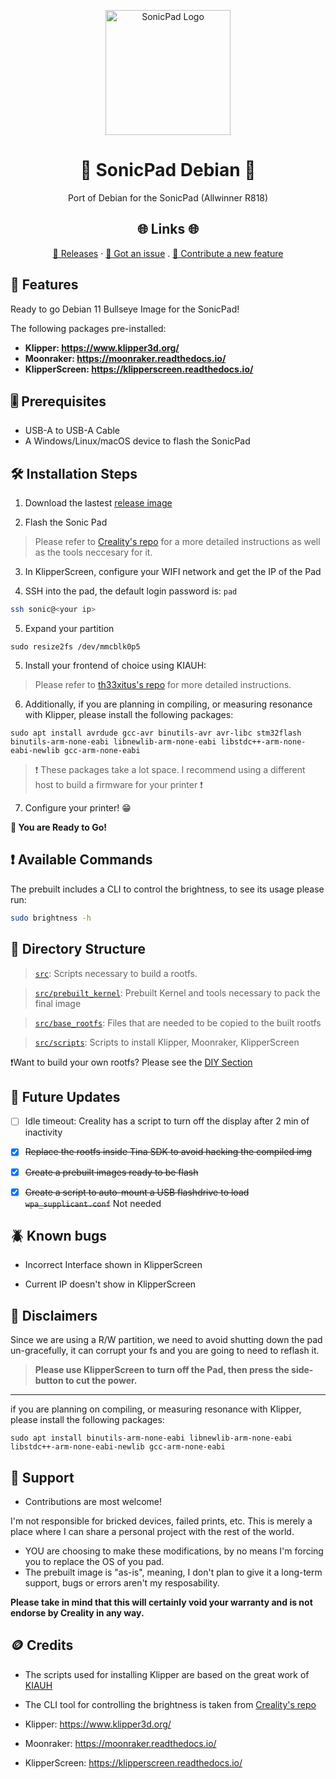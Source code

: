 <p align="center">
  <a href="https://github.com/Jpe230/SonicPad-Debian/" title="SonicPad Logo">
    <img src="https://github.com/Jpe230/SonicPad-Debian/assets/6202305/ce559b28-9835-4447-809d-594a5bb70847" width="200px" alt="SonicPad Logo"/>
  </a>
</p>
<h1 align="center">🌟 SonicPad Debian 🌟</h1>
<p align="center">Port of Debian for the SonicPad (Allwinner R818)</p>

<h2 align="center">🌐 Links 🌐</h2>
<p align="center">
    <a href="https://github.com/Jpe230/SonicPad-Debian/releases" title="Releases">📂 Releases</a>
    ·
    <a href="https://github.com/Jpe230/SonicPad-Debian/issues/new/choose" title="Report Bug/Request Feature">🐛 Got an issue</a>
    .
    <a href="https://github.com/Jpe230/SonicPad-Debian/pulls" title="PR">🚀 Contribute a new feature </a>
</p>

## 🚀 Features

Ready to go Debian 11 Bullseye Image for the SonicPad!

The following packages pre-installed:

- **Klipper: https://www.klipper3d.org/**
- **Moonraker: https://moonraker.readthedocs.io/**
- **KlipperScreen: https://klipperscreen.readthedocs.io/**

## 🎚️ Prerequisites

- USB-A to USB-A Cable
- A Windows/Linux/macOS device to flash the SonicPad

## 🛠️ Installation Steps

1. Download the lastest [release image](https://github.com/Jpe230/SonicPad-Debian/releases)

2. Flash the Sonic Pad

>Please refer to [Creality's repo](https://github.com/CrealityOfficial/Creality_Sonic_Pad_Firmware) for a more detailed instructions as well as the tools neccesary for it.

3. In KlipperScreen, configure your WIFI network and get the IP of the Pad

4. SSH into the pad, the default login password is: `pad`

```bash
ssh sonic@<your ip>
```

5. Expand your partition

```
sudo resize2fs /dev/mmcblk0p5
```

5. Install your frontend of choice using KIAUH:
>Please refer to [th33xitus's repo](https://github.com/th33xitus/kiauh) for more detailed instructions.

6. Additionally, if you are planning in compiling, or measuring resonance with Klipper, please install the following packages:
```
sudo apt install avrdude gcc-avr binutils-avr avr-libc stm32flash binutils-arm-none-eabi libnewlib-arm-none-eabi libstdc++-arm-none-eabi-newlib gcc-arm-none-eabi
```

> ❗ These packages take a lot space. I recommend using a different host to build a firmware for your printer ❗

>

7. Configure your printer! 😁


**🎇 You are Ready to Go!**

## ❗ Available Commands

The prebuilt includes a CLI to control the brightness, to see its usage please run:

```Bash
sudo brightness -h
```

## 📂 Directory Structure

> [`src`](https://github.com/Jpe230/SonicPad-Debian/blob/main/src "src"): Scripts necessary to build a rootfs.

> [`src/prebuilt_kernel`](https://github.com/Jpe230/SonicPad-Debian/blob/main/src/prebuilt_kernel "src/prebuilt"): Prebuilt Kernel and tools necessary to pack the final image

> [`src/base_rootfs`](https://github.com/Jpe230/SonicPad-Debian/blob/main/src/base_rootfs "src/base_rootfs"): Files that are needed to be copied to the built rootfs 

> [`src/scripts`](https://github.com/Jpe230/SonicPad-Debian/blob/main/src/scripts "src/scripts"): Scripts to install Klipper, Moonraker, KlipperScreen

❗Want to build your own rootfs? Please see the [DIY Section](https://github.com/Jpe230/SonicPad-Debian/blob/main/DIY.md)

## 🎊 Future Updates

- [ ] Idle timeout: Creality has a script to turn off the display after 2 min of inactivity

- [x] ~~Replace the rootfs inside Tina SDK to avoid hacking the compiled img~~

- [x] ~~Create a prebuilt images ready to be flash~~

- [x] ~~Create a script to auto-mount a USB flashdrive to load `wpa_supplicant.conf`~~ Not needed

## 🪲 Known bugs

- Incorrect Interface shown in KlipperScreen

- Current IP doesn't show in KlipperScreen

## 👀 Disclaimers

Since we are using a R/W partition, we need to avoid shutting down the pad un-gracefully, it can corrupt your fs and you are going to need to reflash it.

>**Please use KlipperScreen to turn off the Pad, then press the side-button to cut the power.**
--------------------------

if you are planning on compiling, or measuring resonance with Klipper, please install the following packages:
```
sudo apt install binutils-arm-none-eabi libnewlib-arm-none-eabi libstdc++-arm-none-eabi-newlib gcc-arm-none-eabi
```

## 🤝 Support

- Contributions are most welcome!

I'm not responsible for bricked devices, failed prints, etc. This is merely a place where I can share a personal project with the rest of the world.

- YOU are choosing to make these modifications, by no means I'm forcing you to replace the OS of you pad.
- The prebuilt image is "as-is", meaning, I don't plan to give it a long-term support, bugs or errors aren't my resposability.

**Please take in mind that this will certainly void your warranty and is not endorse by Creality in any way.**


## 🪙 Credits

- The scripts used for installing Klipper are based on the great work of [KIAUH](https://github.com/th33xitus/kiauh)

- The CLI tool for controlling the brightness is taken from [Creality's repo](https://github.com/CrealityTech/sonic_pad_os)

- Klipper: https://www.klipper3d.org/

- Moonraker: https://moonraker.readthedocs.io/ 

- KlipperScreen: https://klipperscreen.readthedocs.io/



